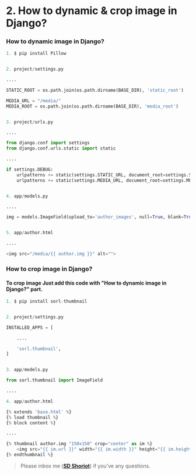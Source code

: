 # 2. How to dynamic & crop image in Django?

### How to dynamic image in Django?

```python
1. $ pip install Pillow


2. project/settings.py

....

STATIC_ROOT = os.path.join(os.path.dirname(BASE_DIR), 'static_root')

MEDIA_URL = "/media/"
MEDIA_ROOT = os.path.join(os.path.dirname(BASE_DIR), 'media_root')


3. project/urls.py

....

from django.conf import settings
from django.conf.urls.static import static

....

if settings.DEBUG:
    urlpatterns += static(settings.STATIC_URL, document_root=settings.STATIC_ROOT)
    urlpatterns += static(settings.MEDIA_URL, document_root=settings.MEDIA_ROOT)


4. app/models.py

....

img = models.ImageField(upload_to='author_images', null=True, blank=True)


5. app/author.html

....

<img src="/media/{{ author.img }}" alt="">
```

### How to crop image in Django?

#### To crop image Just add this code with "How to dynamic image in Django?" part.
```python
1. $ pip install sorl-thumbnail


2. project/settings.py

INSTALLED_APPS = [

	....

    'sorl.thumbnail',
]


3. app/models.py

from sorl.thumbnail import ImageField

....

4. app/author.html

{% extends 'base.html' %}
{% load thumbnail %}
{% block content %}

....

{% thumbnail author.img "150x150" crop="center" as im %}
    <img src="{{ im.url }}" width="{{ im.width }}" height="{{ im.height }}">
{% endthumbnail %}
```

> Please inbox me (**[SD Shoriot](https://www.facebook.com/shoriot)**) if you've any questions. 